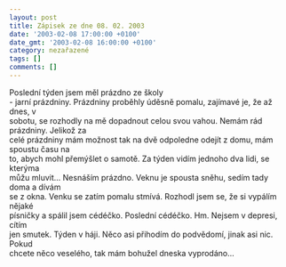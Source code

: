 ```yaml
---
layout: post
title: Zápisek ze dne 08. 02. 2003
date: '2003-02-08 17:00:00 +0100'
date_gmt: '2003-02-08 16:00:00 +0100'
category: nezařazené
tags: []
comments: []
---
```

<p>Poslední týden jsem měl prázdno ze školy<br />
- jarní prázdniny. Prázdniny proběhly úděsně pomalu, zajímavé je, že až dnes, v<br />
sobotu, se rozhodly na mě dopadnout celou svou vahou. Nemám rád prázdniny. Jelikož za<br />
celé prázdniny mám možnost tak na dvě odpoledne odejít z domu, mám spoustu času na<br />
to, abych mohl přemýšlet o samotě. Za týden vidím jednoho dva lidi, se kterýma<br />
můžu mluvit... Nesnáším prázdno. Veknu je spousta sněhu, sedím tady doma a dívám<br />
se z okna. Venku se zatím pomalu stmívá. Rozhodl jsem se, že si vypálím nějaké<br />
písničky a spálil jsem cédéčko. Poslední cédéčko. Hm. Nejsem v depresi, cítím<br />
jen smutek. Týden v háji. Něco asi přihodím do podvědomí, jinak asi nic. Pokud<br />
chcete něco veselého, tak mám bohužel dneska vyprodáno...</p>

